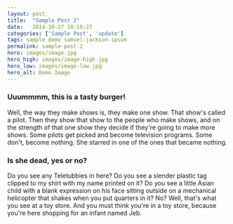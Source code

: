 ```yaml
---
layout: post
title:  "Sample Post 2"
date:   2014-10-27 18:19:27
categories: ['Sample Post', 'update']
tags: sample demo samuel-jackson-ipsum
permalink: sample-post-2
hero: images/image.jpg
hero_high: images/image-high.jpg
hero_low: images/image-low.jpg
hero_alt: Demo Image
---
```


### Uuummmm, this is a tasty burger!
Well, the way they make shows is, they make one show. That show's called a pilot. Then they show that show to the people who make shows, and on the strength of that one show they decide if they're going to make more shows. Some pilots get picked and become television programs. Some don't, become nothing. She starred in one of the ones that became nothing.

<!-- more -->

<h3>Is she dead, yes or no?</h3>
Do you see any Teletubbies in here? Do you see a slender plastic tag clipped to my shirt with my name printed on it? Do you see a little Asian child with a blank expression on his face sitting outside on a mechanical helicopter that shakes when you put quarters in it? No? Well, that's what you see at a toy store. And you must think you're in a toy store, because you're here shopping for an infant named Jeb.
